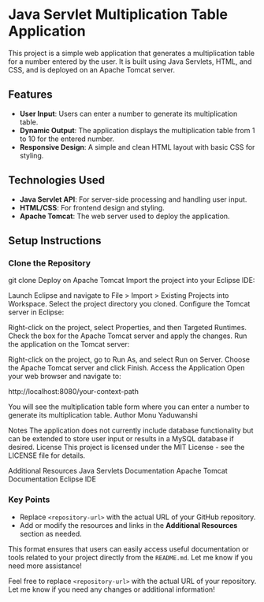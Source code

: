 # Java Servlet Multiplication Table Application

This project is a simple web application that generates a multiplication table for a number entered by the user. It is built using Java Servlets, HTML, and CSS, and is deployed on an Apache Tomcat server.

## Features

- **User Input**: Users can enter a number to generate its multiplication table.
- **Dynamic Output**: The application displays the multiplication table from 1 to 10 for the entered number.
- **Responsive Design**: A simple and clean HTML layout with basic CSS for styling.

## Technologies Used

- **Java Servlet API**: For server-side processing and handling user input.
- **HTML/CSS**: For frontend design and styling.
- **Apache Tomcat**: The web server used to deploy the application.

## Setup Instructions

### Clone the Repository


git clone <repository-url>
Deploy on Apache Tomcat
Import the project into your Eclipse IDE:

Launch Eclipse and navigate to File > Import > Existing Projects into Workspace.
Select the project directory you cloned.
Configure the Tomcat server in Eclipse:

Right-click on the project, select Properties, and then Targeted Runtimes.
Check the box for the Apache Tomcat server and apply the changes.
Run the application on the Tomcat server:

Right-click on the project, go to Run As, and select Run on Server.
Choose the Apache Tomcat server and click Finish.
Access the Application
Open your web browser and navigate to:

http://localhost:8080/your-context-path

You will see the multiplication table form where you can enter a number to generate its multiplication table.
Author
Monu Yaduwanshi

  Notes
The application does not currently include database functionality but can be extended to store user input or results in a MySQL database if desired.
License
This project is licensed under the MIT License - see the LICENSE file for details.

Additional Resources
Java Servlets Documentation
Apache Tomcat Documentation
Eclipse IDE

### Key Points

- Replace `<repository-url>` with the actual URL of your GitHub repository.
- Add or modify the resources and links in the **Additional Resources** section as needed.

This format ensures that users can easily access useful documentation or tools related to your project directly from the `README.md`. Let me know if you need more assistance!

Feel free to replace `<repository-url>` with the actual URL of your repository. Let me know if you need any changes or additional information!

